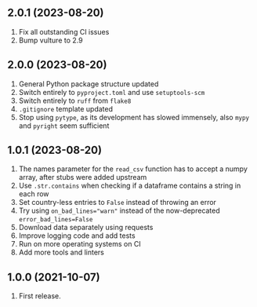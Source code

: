 ## 2.0.1 (2023-08-20)

1. Fix all outstanding CI issues
1. Bump vulture to 2.9

## 2.0.0 (2023-08-20)

1. General Python package structure updated
1. Switch entirely to `pyproject.toml` and use `setuptools-scm`
1. Switch entirely to `ruff` from `flake8`
1. `.gitignore` template updated
1. Stop using `pytype`, as its development has slowed immensely, also `mypy` and `pyright` seem sufficient

## 1.0.1 (2023-08-20)

1. The names parameter for the `read_csv` function has to accept a numpy array, after stubs were added upstream
1. Use `.str.contains` when checking if a dataframe contains a string in each row
1. Set country-less entries to `False` instead of throwing an error
1. Try using `on_bad_lines="warn"` instead of the now-deprecated `error_bad_lines=False`
1. Download data separately using requests
1. Improve logging code and add tests
1. Run on more operating systems on CI
1. Add more tools and linters

## 1.0.0 (2021-10-07)

1. First release.
